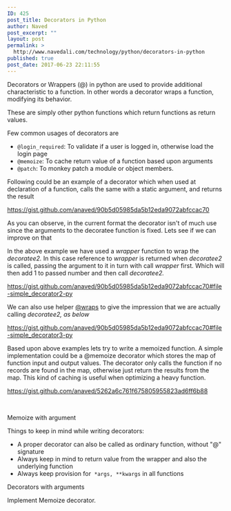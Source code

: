 ```yaml
---
ID: 425
post_title: Decorators in Python
author: Naved
post_excerpt: ""
layout: post
permalink: >
  http://www.navedali.com/technology/python/decorators-in-python
published: true
post_date: 2017-06-23 22:11:55
---
```

Decorators or Wrappers (@) in python are used to provide additional characteristic to a function. In other words a decorator wraps a function, modifying its behavior.

These are simply other python functions which return functions as return values.

Few common usages of decorators are
<ul>
 	<li><code>@login_required</code>: To validate if a user is logged in, otherwise load the login page</li>
 	<li><code>@memoize</code>: To cache return value of a function based upon arguments</li>
 	<li><code>@patch</code>: To monkey patch a module or object members.</li>
</ul>
Following could be an example of a decorator which when used at declaration of a function, calls the same with a static argument, and returns the result

https://gist.github.com/anaved/90b5d05985da5b12eda9072abfccac70

As you can observe, in the current format the decorator isn't of much use since the arguments to the decoratee function is fixed. Lets see if we can improve on that

In the above example we have used a <em>wrapper </em>function to wrap the <em>decoratee2. </em>In this case reference to <em>wrapper</em> is returned when <em>decoratee2 </em>is called, passing the argument to it in turn with call <em>wrapper </em>first. Which will then add 1 to passed number and then call <em>decoratee2.</em>

https://gist.github.com/anaved/90b5d05985da5b12eda9072abfccac70#file-simple_decorator2-py

We can also use helper <a href="https://docs.python.org/2/library/functools.html#functools.wraps">@wraps</a> to give the impression that we are actually calling <em>decoratee2, as below</em>

https://gist.github.com/anaved/90b5d05985da5b12eda9072abfccac70#file-simple_decorator3-py

Based upon above examples lets try to write a memoized function. A simple implementation could be a @memoize decorator which stores the map of function input and output values. The decorator only calls the function if no records are found in the map, otherwise just return the results from the map. This kind of caching is useful when optimizing a heavy function.

https://gist.github.com/anaved/5262a6c761f675805955823ad6ff6b88

&nbsp;

Memoize with argument

Things to keep in mind while writing decorators:
<ul>
 	<li>A proper decorator can also be called as ordinary function, without "@" signature</li>
 	<li>Always keep in mind to return value from the wrapper and also the underlying function</li>
 	<li>Always keep provision for  <code>*args, **kwargs</code> in all functions</li>
</ul>
Decorators with arguments

Implement Memoize decorator.